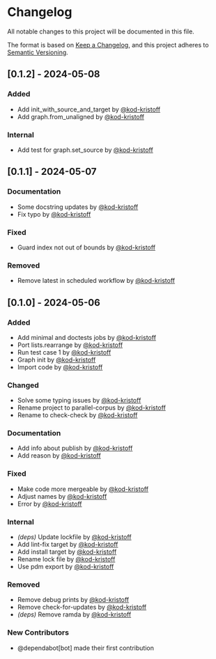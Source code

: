 # Changelog

All notable changes to this project will be documented in this file.

The format is based on [Keep a Changelog](https://keepachangelog.com/en/1.1.0/),
and this project adheres to [Semantic Versioning](https://semver.org/spec/v2.0.0.html).

## [0.1.2] - 2024-05-08

### Added

- Add init_with_source_and_target by [@kod-kristoff](https://github.com/kod-kristoff)
- Add graph.from_unaligned by [@kod-kristoff](https://github.com/kod-kristoff)

### Internal

- Add test for graph.set_source by [@kod-kristoff](https://github.com/kod-kristoff)

## [0.1.1] - 2024-05-07

### Documentation

- Some docstring updates by [@kod-kristoff](https://github.com/kod-kristoff)
- Fix typo by [@kod-kristoff](https://github.com/kod-kristoff)

### Fixed

- Guard index not out of bounds by [@kod-kristoff](https://github.com/kod-kristoff)

### Removed

- Remove latest in scheduled workflow by [@kod-kristoff](https://github.com/kod-kristoff)

## [0.1.0] - 2024-05-06

### Added

- Add minimal and doctests jobs by [@kod-kristoff](https://github.com/kod-kristoff)
- Port lists.rearrange by [@kod-kristoff](https://github.com/kod-kristoff)
- Run test case 1 by [@kod-kristoff](https://github.com/kod-kristoff)
- Graph init by [@kod-kristoff](https://github.com/kod-kristoff)
- Import code by [@kod-kristoff](https://github.com/kod-kristoff)

### Changed

- Solve some typing issues by [@kod-kristoff](https://github.com/kod-kristoff)
- Rename project to parallel-corpus by [@kod-kristoff](https://github.com/kod-kristoff)
- Rename to check-check by [@kod-kristoff](https://github.com/kod-kristoff)

### Documentation

- Add info about publish by [@kod-kristoff](https://github.com/kod-kristoff)
- Add reason by [@kod-kristoff](https://github.com/kod-kristoff)

### Fixed

- Make code more mergeable by [@kod-kristoff](https://github.com/kod-kristoff)
- Adjust names by [@kod-kristoff](https://github.com/kod-kristoff)
- Error by [@kod-kristoff](https://github.com/kod-kristoff)

### Internal

- *(deps)* Update lockfile by [@kod-kristoff](https://github.com/kod-kristoff)
- Add lint-fix target by [@kod-kristoff](https://github.com/kod-kristoff)
- Add install target by [@kod-kristoff](https://github.com/kod-kristoff)
- Rename lock file by [@kod-kristoff](https://github.com/kod-kristoff)
- Use pdm export by [@kod-kristoff](https://github.com/kod-kristoff)

### Removed

- Remove debug prints by [@kod-kristoff](https://github.com/kod-kristoff)
- Remove check-for-updates by [@kod-kristoff](https://github.com/kod-kristoff)
- *(deps)* Remove ramda by [@kod-kristoff](https://github.com/kod-kristoff)

### New Contributors
* @dependabot[bot] made their first contribution
<!-- generated by git-cliff -->
